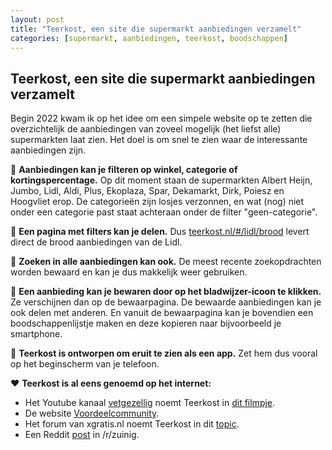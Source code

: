 ```yaml
---
layout: post
title: "Teerkost, een site die supermarkt aanbiedingen verzamelt"
categories: [supermarkt, aanbiedingen, teerkost, boodschappen]
---
```


## Teerkost, een site die supermarkt aanbiedingen verzamelt

Begin 2022 kwam ik op het idee om een simpele website op te zetten die overzichtelijk de aanbiedingen van zoveel mogelijk (het liefst alle) supermarkten laat zien. Het doel is om snel te zien waar de interessante aanbiedingen zijn.

🛒 **Aanbiedingen kan je filteren op winkel, categorie of kortingspercentage.** Op dit moment staan de supermarkten Albert Heijn, Jumbo, Lidl, Aldi, Plus, Ekoplaza, Spar, Dekamarkt, Dirk, Poiesz en Hoogvliet erop. De categorieën zijn losjes verzonnen, en wat (nog) niet onder een categorie past staat achteraan onder de filter "geen-categorie". 

🔗 **Een pagina met filters kan je delen.** Dus [teerkost.nl/#/lidl/brood](https://teerkost.nl/#/lidl/brood) levert direct de brood aanbiedingen van de Lidl.

🔎 **Zoeken in alle aanbiedingen kan ook.** De meest recente zoekopdrachten worden bewaard en kan je dus makkelijk weer gebruiken.

💾 **Een aanbieding kan je bewaren door op het bladwijzer-icoon te klikken.** Ze verschijnen dan op de bewaarpagina. De bewaarde aanbiedingen kan je ook delen met anderen. En vanuit de bewaarpagina kan je bovendien een boodschappenlijstje maken en deze kopieren naar bijvoorbeeld je smartphone.

📱 **Teerkost is ontworpen om eruit te zien als een app.** Zet hem dus vooral op het beginscherm van je telefoon.

❤️ **Teerkost is al eens genoemd op het internet:**
- Het Youtube kanaal [vetgezellig](https://www.youtube.com/@vetgezellig) noemt Teerkost in [dit filmpje](https://youtu.be/BC7MeNZcbi8).
- De website [Voordeelcommunity](http://community.voordeel.com/conversations/vind-je-product-gemakkelijker-het-goedkoopst).
- Het forum van xgratis.nl noemt Teerkost in dit [topic](https://xgratis.nl/forum/viewtopic.php?f=1&t=12166&p=65223&hilit=teerkost#p65223).
- Een Reddit [post](https://www.reddit.com/r/zuinig/comments/11okzic/teerkostnl_verzamelt_supermarkt_aanbiedingen) in /r/zuinig.

